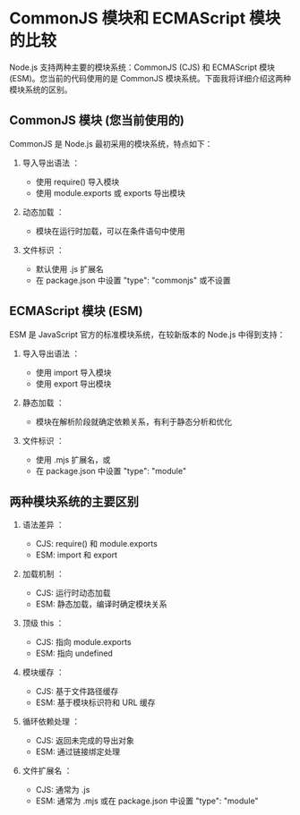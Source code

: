 # CommonJS 模块和 ECMAScript 模块的比较
Node.js 支持两种主要的模块系统：CommonJS (CJS) 和 ECMAScript 模块 (ESM)。您当前的代码使用的是 CommonJS 模块系统。下面我将详细介绍这两种模块系统的区别。

## CommonJS 模块 (您当前使用的)
CommonJS 是 Node.js 最初采用的模块系统，特点如下：

1. 导入导出语法 ：
   
   - 使用 require() 导入模块
   - 使用 module.exports 或 exports 导出模块
2. 动态加载 ：
   
   - 模块在运行时加载，可以在条件语句中使用
3. 文件标识 ：
   
   - 默认使用 .js 扩展名
   - 在 package.json 中设置 "type": "commonjs" 或不设置
## ECMAScript 模块 (ESM)
ESM 是 JavaScript 官方的标准模块系统，在较新版本的 Node.js 中得到支持：

1. 导入导出语法 ：
   
   - 使用 import 导入模块
   - 使用 export 导出模块
2. 静态加载 ：
   
   - 模块在解析阶段就确定依赖关系，有利于静态分析和优化
3. 文件标识 ：
   
   - 使用 .mjs 扩展名，或
   - 在 package.json 中设置 "type": "module"

## 两种模块系统的主要区别
1. 语法差异 ：
   
   - CJS: require() 和 module.exports
   - ESM: import 和 export
2. 加载机制 ：
   
   - CJS: 运行时动态加载
   - ESM: 静态加载，编译时确定模块关系
3. 顶级 this ：
   
   - CJS: 指向 module.exports
   - ESM: 指向 undefined
4. 模块缓存 ：
   
   - CJS: 基于文件路径缓存
   - ESM: 基于模块标识符和 URL 缓存
5. 循环依赖处理 ：
   
   - CJS: 返回未完成的导出对象
   - ESM: 通过链接绑定处理
6. 文件扩展名 ：
   
   - CJS: 通常为 .js
   - ESM: 通常为 .mjs 或在 package.json 中设置 "type": "module"
